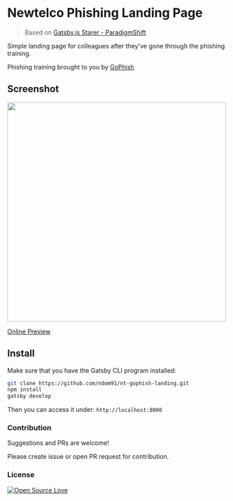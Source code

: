 # Newtelco Phishing Landing Page

> Based on [Gatsby.js Starer - ParadigmShift](https://github.com/anubhavsrivastava/gatsby-starter-paradigmshift)

Simple landing page for colleagues after they've gone through the phishing training. 

Phishing training brought to you by [GoPhish](https://getgophish.com)

## Screenshot

<img src="https://imgur.com/YSPAWfj.png" width="500">

[Online Preview](https://nt-gophish.netlify.com)

## Install

Make sure that you have the Gatsby CLI program installed:

```sh
git clone https://github.com/ndom91/nt-gophish-landing.git
npm install 
gatsby develop
```

Then you can access it under: `http://localhost:8000`

### Contribution

Suggestions and PRs are welcome!

Please create issue or open PR request for contribution.

### License

[![Open Source Love](https://badges.frapsoft.com/os/mit/mit.svg?v=102)](LICENSE)

